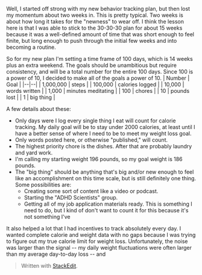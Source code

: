 Well, I started off strong with my new behavior tracking plan, but then lost my momentum about two weeks in. This is pretty typical. Two weeks is about how long it takes for the "newness" to wear off. I think the lesson here is that I was able to stick to the 30-30-30 plan for about 15 weeks because it was a well-defined amount of time that was short enough to feel finite, but long enough to push through the initial few weeks and into becoming a routine. 

So for my new plan I'm setting a time frame of 100 days, which is 14 weeks plus an extra weekend. The goals should be *un*ambitious but require consistency, and will be a total number for the entire 100 days. Since 100 is a power of 10, I decided to make all of the goals a power of 10. 
| Number | Goal | 
|--|--|
| 1,000,000 | steps |
| 100,000 | calories logged |
| 10,000 | words written |
| 1,000 | minutes meditating |
| 100 | chores |
| 10 | pounds lost |
| 1 | big thing |

A few details about these:
- Only days were I log every single thing I eat will count for calorie tracking. My daily goal will be to stay under 2000 calories, at least until I have a better sense of where I need to be to meet my weight loss goal.
- Only words posted here, or otherwise "published," will count.
- The highest priority chore is the dishes. After that are probably laundry and yard work.
- I'm calling my starting weight 196 pounds, so my goal weight is 186 pounds.
- The "big thing" should be anything that's big and/or new enough to feel like an accomplishment on this time scale, but is still definitely one thing. Some possibilities are:
  - Creating some sort of content like a video or podcast.
  - Starting the "ADHD Scientists" group.
  - Getting all of my job application materials ready. This is something I need to do, but I kind of don't want to count it for this because it's not something I've 

It also helped a lot that I had incentives to track absolutely every day. I wanted complete calorie and weight data with no gaps because I was trying to figure out my true calorie limit for weight loss. Unfortunately, the noise was larger than the signal -- my daily weight fluctuations were often larger than my average day-to-day loss -- and 


> Written with [StackEdit](https://stackedit.io/).
<!--stackedit_data:
eyJoaXN0b3J5IjpbMTE4MjQ5Nzc0OSwtMTYyNjYxODM2OCwxNj
Y4MDIwODk4LDIwODc3OTE1MjMsNzMzNzIxNTQ1LC0xMjQ1NzAw
NTg0LDEyNTc1NTEwOTgsMTI1ODk1ODQxMCwtMTMwMzExMTI0NF
19
-->